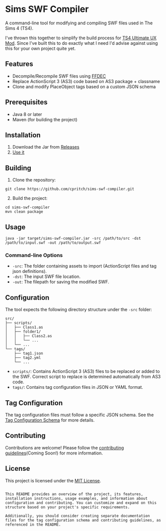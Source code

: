 # Sims SWF Compiler

A command-line tool for modifying and compiling SWF files used in The Sims 4 (TS4).

I've thrown this together to simplify the build process for [TS4 Ultimate UX Mod](https://github.com/CPritch/ts4-ultimate-ux).
Since I've built this to do exactly what I need I'd advise against using this for your own project quite yet.

## Features

- Decompile/Recompile SWF files using [FFDEC](https://github.com/jindrapetrik/jpexs-decompiler)
- Replace ActionScript 3 (AS3) code based on AS3 package + classname
- Clone and modify PlaceObject tags based on a custom JSON schema

## Prerequisites

- Java 8 or later
- Maven (for building the project)

## Installation

1. Download the Jar from [Releases](https://github.com/CPritch/ts4-swf-compiler/releases)
2. [Use it](#usage)

## Building

1. Clone the repository:

```
git clone https://github.com/cpritch/sims-swf-compiler.git
```

2. Build the project:

```
cd sims-swf-compiler
mvn clean package
```

## Usage

```
java -jar target/sims-swf-compiler.jar -src /path/to/src -dst /path/to/input.swf -out /path/to/output.swf
```

### Command-line Options

- `-src`: The folder containing assets to import (ActionScript files and tag json definitions).
- `-dst`: The input SWF file location.
- `-out`: The filepath for saving the modified SWF.

## Configuration

The tool expects the following directory structure under the `-src` folder:

```
src/
├── scripts/
│   ├── Class1.as
│   ├── folder1/
│   │   ├── Class2.as
│   │   └── ...
│   └── ...
└── tags/
    ├── tag1.json
    ├── tag2.yml
    └── ...
```

- `scripts/`: Contains ActionScript 3 (AS3) files to be replaced or added to the SWF. Correct script to replace is determined automatically from AS3 code.
- `tags/`: Contains tag configuration files in JSON or YAML format.

## Tag Configuration

The tag configuration files must follow a specific JSON schema. See the [Tag Configuration Schema](./src/main/resources/TagModel.json) for more details.

## Contributing

Contributions are welcome! Please follow the [contributing guidelines]()(Coming Soon!) for more information.

## License

This project is licensed under the [MIT License](./LICENSE).
```

This README provides an overview of the project, its features, installation instructions, usage examples, and information about configuration and contributing. You can customize and expand on this structure based on your project's specific requirements.

Additionally, you should consider creating separate documentation files for the tag configuration schema and contributing guidelines, as referenced in the README.